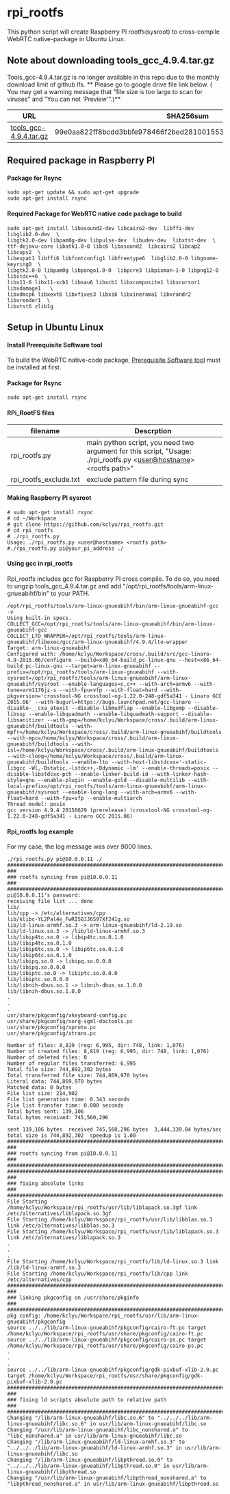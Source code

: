 # rpi_rootfs
This python script will create Raspberry PI rootfs(sysroot) to cross-compile WebRTC native-package in Ubuntu Linux.

## Note about downloading tools_gcc_4.9.4.tar.gz
Tools_gcc-4.9.4.tar.gz is no longer available in this repo due to the monthly download limit of github lfs.
** Please go to google drive file link below. ( You may get a warning message that "file size is too large to scan for viruses" and "You can not 'Preview'".)**

|URL|SHA256sum|
|----------------|---------------|
|[tools_gcc-4.9.4.tar.gz](https://drive.google.com/open?id=0B4FN-EnejHTaLWVILVFkVTZteWM)|99e0aa822ff8bcdd3bbfe978466f2bed281001553f3b9c295eba2d6ed636d6c2|


## Required package in Raspberry PI


#### Package for Rsync 
```
sudo apt-get update && sudo apt-get upgrade
sudo apt-get install rsync
```

#### Required Package for WebRTC native code package to build
```
sudo apt-get install libasound2-dev libcairo2-dev  libffi-dev libglib2.0-dev  \
libgtk2.0-dev libpam0g-dev libpulse-dev  libudev-dev  libxtst-dev  \
ttf-dejavu-core libatk1.0-0 libc6 libasound2  libcairo2 libcap2 libcups2  \
libexpat1 libffi6 libfontconfig1 libfreetype6  libglib2.0-0 libgnome-keyring0  \
libgtk2.0-0 libpam0g libpango1.0-0  libpcre3 libpixman-1-0 libpng12-0 libstdc++6  \
libx11-6 libx11-xcb1 libxau6 libxcb1 libxcomposite1 libxcursor1 libxdamage1   \
libxdmcp6 libxext6 libxfixes3 libxi6 libxinerama1 libxrandr2 libxrender1  \
libxtst6 zlib1g 
```

## Setup in Ubuntu Linux
#### Install Prerequisite Software tool
To build the WebRTC native-code package, [Prerequisite Software tool](https://webrtc.org/native-code/development/prerequisite-sw/)  must be installed at first.


#### Package for Rsync 
```
sudo apt-get install rsync
```
#### RPi_RootFS files
filename|Descrption
|----------------|---------------|
|rpi_rootfs.py |main python script, you need two argument for this script,  "Usage: ./rpi_rootfs.py <<user@hostname>> \<rootfs path>" |
|rpi_rootfs_exclude.txt| exclude pattern file during sync|

#### Making Raspberry PI sysroot
```
# sudo apt-get install rsync
# cd ~/Workspace
# git clone https://github.com/kclyu/rpi_rootfs.git
# cd rpi_rootfs
# ./rpi_rootfs.py 
Usage: ./rpi_rootfs.py <user@hostname> <rootfs path>
#./rpi_rootfs.py pi@your_pi_address ./
```

#### Using gcc in rpi_rootfs
Rpi_rootfs includes gcc for Raspberry PI cross compile. To do so, you need to ungzip tools_gcc_4.9.4.tar.gz and add "/opt/rpi_rootfs/tools/arm-linux-gnueabihf/bin" to your PATH.

```
/opt/rpi_rootfs/tools/arm-linux-gnueabihf/bin/arm-linux-gnueabihf-gcc -v
Using built-in specs.
COLLECT_GCC=/opt/rpi_rootfs/tools/arm-linux-gnueabihf/bin/arm-linux-gnueabihf-gcc
COLLECT_LTO_WRAPPER=/opt/rpi_rootfs/tools/arm-linux-gnueabihf/libexec/gcc/arm-linux-gnueabihf/4.9.4/lto-wrapper
Target: arm-linux-gnueabihf
Configured with: /home/kclyu/Workspace/cross/.build/src/gcc-linaro-4.9-2015.06/configure --build=x86_64-build_pc-linux-gnu --host=x86_64-build_pc-linux-gnu --target=arm-linux-gnueabihf --prefix=/opt/rpi_rootfs/tools/arm-linux-gnueabihf --with-sysroot=/opt/rpi_rootfs/tools/arm-linux-gnueabihf/arm-linux-gnueabihf/sysroot --enable-languages=c,c++ --with-arch=armv6 --with-tune=arm1176jz-s --with-fpu=vfp --with-float=hard --with-pkgversion='crosstool-NG crosstool-ng-1.22.0-248-gdf5a341 - Linaro GCC 2015.06' --with-bugurl=https://bugs.launchpad.net/gcc-linaro --disable-__cxa_atexit --disable-libmudflap --enable-libgomp --disable-libssp --enable-libquadmath --enable-libquadmath-support --disable-libsanitizer --with-gmp=/home/kclyu/Workspace/cross/.build/arm-linux-gnueabihf/buildtools --with-mpfr=/home/kclyu/Workspace/cross/.build/arm-linux-gnueabihf/buildtools --with-mpc=/home/kclyu/Workspace/cross/.build/arm-linux-gnueabihf/buildtools --with-isl=/home/kclyu/Workspace/cross/.build/arm-linux-gnueabihf/buildtools --with-cloog=/home/kclyu/Workspace/cross/.build/arm-linux-gnueabihf/buildtools --enable-lto --with-host-libstdcxx='-static-libgcc -Wl,-Bstatic,-lstdc++,-Bdynamic -lm' --enable-threads=posix --disable-libstdcxx-pch --enable-linker-build-id --with-linker-hash-style=gnu --enable-plugin --enable-gold --disable-multilib --with-local-prefix=/opt/rpi_rootfs/tools/arm-linux-gnueabihf/arm-linux-gnueabihf/sysroot --enable-long-long --with-arch=armv6 --with-float=hard --with-fpu=vfp --enable-multiarch
Thread model: posix
gcc version 4.9.4 20150629 (prerelease) (crosstool-NG crosstool-ng-1.22.0-248-gdf5a341 - Linaro GCC 2015.06) 

```
#### Rpi_rootfs log example 
For my case, the log message was over 9000 lines.

```
./rpi_rootfs.py pi@10.0.0.11 ./
################################################################################
###
### rootfs syncing from pi@10.0.0.11
###
################################################################################
pi@10.0.0.11's password: 
receiving file list ... done 
lib/
lib/cpp -> /etc/alternatives/cpp
lib/klibc-YL2Pal4e_FwRI58JJ6S97Xf241g.so
lib/ld-linux-armhf.so.3 -> arm-linux-gnueabihf/ld-2.19.so
lib/ld-linux.so.3 -> /lib/ld-linux-armhf.so.3
lib/libip4tc.so.0 -> libip4tc.so.0.1.0
lib/libip4tc.so.0.1.0
lib/libip6tc.so.0 -> libip6tc.so.0.1.0
lib/libip6tc.so.0.1.0
lib/libipq.so.0 -> libipq.so.0.0.0
lib/libipq.so.0.0.0
lib/libiptc.so.0 -> libiptc.so.0.0.0
lib/libiptc.so.0.0.0
lib/libnih-dbus.so.1 -> libnih-dbus.so.1.0.0
lib/libnih-dbus.so.1.0.0
.
.
.
usr/share/pkgconfig/xkeyboard-config.pc
usr/share/pkgconfig/xorg-sgml-doctools.pc
usr/share/pkgconfig/xproto.pc
usr/share/pkgconfig/xtrans.pc

Number of files: 8,819 (reg: 6,995, dir: 748, link: 1,076)
Number of created files: 8,819 (reg: 6,995, dir: 748, link: 1,076)
Number of deleted files: 0
Number of regular files transferred: 6,995
Total file size: 744,892,302 bytes
Total transferred file size: 744,869,970 bytes
Literal data: 744,869,970 bytes
Matched data: 0 bytes
File list size: 214,902
File list generation time: 0.343 seconds
File list transfer time: 0.000 seconds
Total bytes sent: 139,106
Total bytes received: 745,560,296

sent 139,106 bytes  received 745,560,296 bytes  3,444,339.04 bytes/sec
total size is 744,892,302  speedup is 1.00
################################################################################
###
### rootfs syncing from pi@10.0.0.11
###
################################################################################
################################################################################
###
### fixing absolute links
###
################################################################################
File Starting /home/kclyu/Workspace/rpi_rootfs/usr/lib/liblapack.so.3gf link /etc/alternatives/liblapack.so.3gf
File Starting /home/kclyu/Workspace/rpi_rootfs/usr/lib/libblas.so.3 link /etc/alternatives/libblas.so.3
File Starting /home/kclyu/Workspace/rpi_rootfs/usr/lib/liblapack.so.3 link /etc/alternatives/liblapack.so.3
.
.
.
File Starting /home/kclyu/Workspace/rpi_rootfs/lib/ld-linux.so.3 link /lib/ld-linux-armhf.so.3
File Starting /home/kclyu/Workspace/rpi_rootfs/lib/cpp link /etc/alternatives/cpp
################################################################################
###
### linking pkgconfig on /usr/share/pkginfo
###
################################################################################
pkg config: /home/kclyu/Workspace/rpi_rootfs/usr/lib/arm-linux-gnueabihf/pkgconfig
source ../../lib/arm-linux-gnueabihf/pkgconfig/cairo-ft.pc target /home/kclyu/Workspace/rpi_rootfs/usr/share/pkgconfig/cairo-ft.pc
source ../../lib/arm-linux-gnueabihf/pkgconfig/cairo-ps.pc target /home/kclyu/Workspace/rpi_rootfs/usr/share/pkgconfig/cairo-ps.pc
.
.
.
source ../../lib/arm-linux-gnueabihf/pkgconfig/gdk-pixbuf-xlib-2.0.pc target /home/kclyu/Workspace/rpi_rootfs/usr/share/pkgconfig/gdk-pixbuf-xlib-2.0.pc
################################################################################
###
### fixing ld scripts absolute path to relative path
###
################################################################################
Changing "/lib/arm-linux-gnueabihf/libc.so.6" to "../../../lib/arm-linux-gnueabihf/libc.so.6" in usr/lib/arm-linux-gnueabihf/libc.so
Changing "/usr/lib/arm-linux-gnueabihf/libc_nonshared.a" to "libc_nonshared.a" in usr/lib/arm-linux-gnueabihf/libc.so
Changing "/lib/arm-linux-gnueabihf/ld-linux-armhf.so.3" to "../../../lib/arm-linux-gnueabihf/ld-linux-armhf.so.3" in usr/lib/arm-linux-gnueabihf/libc.so
Changing "/lib/arm-linux-gnueabihf/libpthread.so.0" to "../../../lib/arm-linux-gnueabihf/libpthread.so.0" in usr/lib/arm-linux-gnueabihf/libpthread.so
Changing "/usr/lib/arm-linux-gnueabihf/libpthread_nonshared.a" to "libpthread_nonshared.a" in usr/lib/arm-linux-gnueabihf/libpthread.so


```
